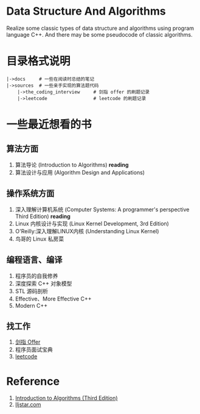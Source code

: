 # Data Structure And Algorithms

Realize some classic types of data structure and algorithms using program language C++. And there may be some pseudocode of classic algorithms.

# 目录格式说明
```
|->docs     # 一些在阅读时总结的笔记
|->sources  # 一些亲手实现的算法题代码
    |->the_coding_interview     # 剑指 offer 的刷题记录
    |->leetcode                 # leetcode 的刷题记录
```


# 一些最近想看的书
## 算法方面
1. 算法导论 (Introduction to Algorithms) **reading**
2. 算法设计与应用 (Algorithm Design and Applications)

## 操作系统方面
1. 深入理解计算机系统 (Computer Systems: A programmer's perspective Third Edition) **reading**
2. Linux 内核设计与实现 (Linux Kernel Development, 3rd Edition)
3. O'Reilly:深入理解LINUX内核 (Understanding Linux Kernel)
4. 鸟哥的 Linux 私房菜

## 编程语言、编译
1. 程序员的自我修养
2. 深度探索 C++ 对象模型
3. STL 源码剖析
4. Effective、More Effective C++
5. Modern C++

## 找工作
1. [剑指 Offer](https://www.nowcoder.com/ta/coding-interviews)
2. 程序员面试宝典
3. [leetcode](https://leetcode.com/problemset/all/)

# Reference
1. [Introduction to Algorithms (Third Edition)](https://ms.sapientia.ro/~kasa/Algorithms_3rd.pdf)
2. [lljstar.com](https://lljstar.com/)
